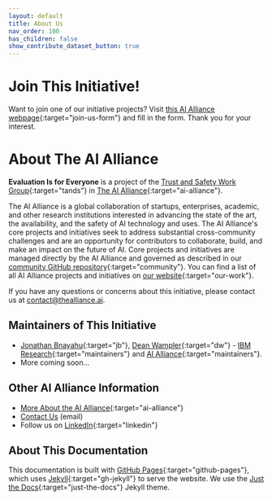 ```yaml
---
layout: default
title: About Us
nav_order: 100
has_children: false
show_contribute_dataset_button: true
---
```


<a name="join-us"></a>
# Join This Initiative!

Want to join one of our initiative projects? Visit [this AI Alliance webpage](https://thealliance.ai/working-groups/trust-safety#trust-and-safety-form){:target="join-us-form"} and fill in the form. Thank you for your interest.

# About The AI Alliance

**Evaluation Is for Everyone** is a project of the [Trust and Safety Work Group](https://thealliance.ai/focus-areas/trust-and-safety){:target="tands"} in [The AI Alliance](https://thealliance.ai){:target="ai-alliance"}. 

The AI Alliance is a global collaboration of startups, enterprises, academic, and other research institutions interested in advancing the state of the art, the availability, and the safety of AI technology and uses. The AI Alliance's core projects and initiatives seek to address substantial cross-community challenges and are an opportunity for contributors to collaborate, build, and make an impact on the future of AI. Core projects and initiatives are managed directly by the AI Alliance and governed as described in our [community GitHub repository](https://github.com/The-AI-Alliance/community){:target="community"}. You can find a list of all AI Alliance projects and initiatives on [our website](https://thealliance.ai/our-work){:target="our-work"}.

If you have any questions or concerns about this initiative, please contact us at [contact@thealliance.ai](mailto:contact@thealliance.ai).

## Maintainers of This Initiative

* [Jonathan Bnayahu](https://research.ibm.com/people/jonathan-bnayahu){:target="jb"}, [Dean Wampler](https://research.ibm.com/people/dean-wampler){:target="dw"} - [IBM Research](https://research.ibm.com/){:target="maintainers"} and [AI Alliance](https://thealliance.ai){:target="maintainers"}. 
* More coming soon...

## Other AI Alliance Information

* [More About the AI Alliance](https://thealliance.ai/about-aia){:target="ai-alliance"}
* [Contact Us](mailto:contact@thealliance.ai) (email)
* Follow us on [LinkedIn](https://www.linkedin.com/company/the-aialliance/){:target="linkedin"}

## About This Documentation

This documentation is built with [GitHub Pages](https://pages.github.com/){:target="github-pages"}, which uses [Jekyll](https://github.com/jekyll/jekyll){:target="gh-jekyll"} to serve the website. We use the [Just the Docs](https://just-the-docs.github.io/just-the-docs/){:target="just-the-docs"} Jekyll theme.
